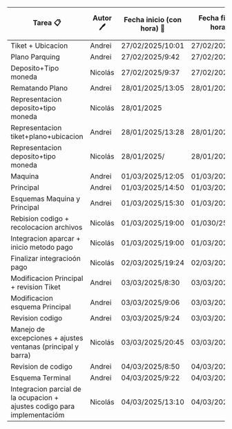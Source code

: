 |Tarea 📋|Autor 🖊️|Fecha inicio (con hora) 📅|Fecha fin (con hora) ⏳|Tiempo transcurrido ⏱️(aprox)|
|-----|-----|-----------------------|--------------------|-------------------|
|Tiket + Ubicacion|Andrei|27/02/2025/10:01|27/02/2025/10:57|56m|
|Plano Parquing| Andrei| 27/02/2025/9:42|27/02/2025/10:01|19m|
|Deposito+Tipo moneda|Nicolás|27/02/2025/9:37|27/02/2025/10:50|1h13|
|Rematando Plano|Andrei|28/01/2025/13:05|28/01/2025/13:27|22min|
|Representacion deposito+tipo moneda|Nicolás|28/01/2025||15m|
|Representacion tiket+plano+ubicacion|Andrei|28/01/2025/13:28|28/01/2025/13:56|28min|
|Representacion deposito+tipo moneda|Nicolás|28/01/2025/|28/01/2025/|15m|
|Maquina|Andrei|01/03/2025/12:05|01/03/2025/13:30|1h25|
|Principal|Andrei|01/03/2025/14:50|01/03/2025/15:20|30min|
|Esquemas Maquina y Principal|Andrei|01/03/2025/15:30|01/03/2025/16:15|45min|
|Rebision codigo + recolocacion archivos|Nicolás|01/03/2025/19:00|01/030/25/19:12|12m|
|Integracion aparcar + inicio metodo pago|Nicolás|01/03/2025/19:00|01/03/2025/20:42|1h42m|
|Finalizar integracioón pago|Nicolás|02/03/2025/19:24|02/03/2025/20:10|46m|
|Modificacion Principal + revision Tiket|Andrei|03/03/2025/8:30|03/03/2025/9:05|35min|
|Modificacion esquema Principal|Andrei|03/03/2025/9:06|03/03/2025/9:22|12min|
|Revision codigo|Andrei|03/03/2025/9:24|03/03/2025/9:40|16min|
|Manejo de excepciones + ajustes ventanas (principal y barra)|Nicolás|03/03/2025/20:45|03/03/2025/21:15|30m|
|Revision de codigo|Andrei|04/03/2025/8:50|04/03/2025/9:21|31min|
|Esquema Terminal|Andrei|04/03/2025/9:22|04/03/2025/9:45|23min|
|Integracion parcial de la ocupacion + ajustes codigo para implementacióm |Nicolás|04/03/2025/13:10|04/03/2025/14:00|50m|
